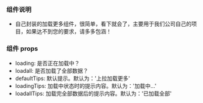 ### 组件说明
- 自己封装的加载更多组件，很简单，看下就会了，主要用于我们公司自己的项目，如果达不到您的要求，请多多包涵！

### 组件 props
- loading: 是否正在加载中？
- loadall: 是否加载了全部数据？
- defaultTips: 默认提示。默认为：'上拉加载更多'
- loadingTips: 加载中状态时的提示内容。默认为：'加载中...'
- loadallTips: 加载完全部数据后的提示内容。默认为：'已加载全部'
